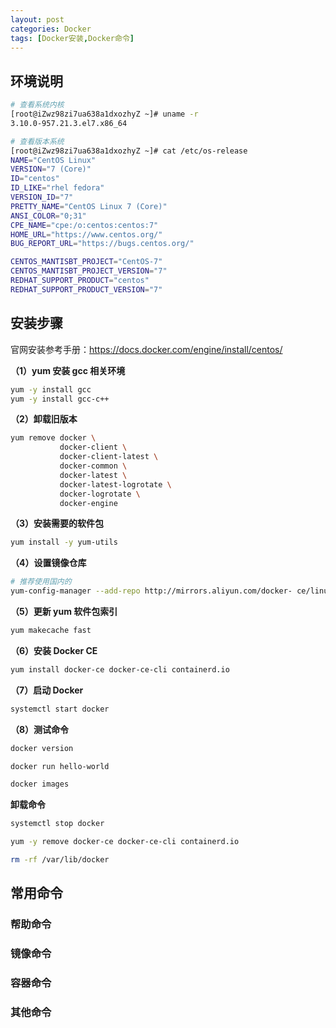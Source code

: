 ```yaml
---
layout: post
categories: Docker
tags: [Docker安装,Docker命令]
---
```


## 环境说明

```bash
# 查看系统内核
[root@iZwz98zi7ua638a1dxozhyZ ~]# uname -r
3.10.0-957.21.3.el7.x86_64

# 查看版本系统
[root@iZwz98zi7ua638a1dxozhyZ ~]# cat /etc/os-release 
NAME="CentOS Linux"
VERSION="7 (Core)"
ID="centos"
ID_LIKE="rhel fedora"
VERSION_ID="7"
PRETTY_NAME="CentOS Linux 7 (Core)"
ANSI_COLOR="0;31"
CPE_NAME="cpe:/o:centos:centos:7"
HOME_URL="https://www.centos.org/"
BUG_REPORT_URL="https://bugs.centos.org/"

CENTOS_MANTISBT_PROJECT="CentOS-7"
CENTOS_MANTISBT_PROJECT_VERSION="7"
REDHAT_SUPPORT_PRODUCT="centos"
REDHAT_SUPPORT_PRODUCT_VERSION="7"
```

## 安装步骤

官网安装参考手册：https://docs.docker.com/engine/install/centos/

**（1）yum 安装 gcc 相关环境**

```bash
yum -y install gcc
yum -y install gcc-c++
```

**（2）卸载旧版本**

```bash
yum remove docker \
           docker-client \
           docker-client-latest \
           docker-common \
           docker-latest \
           docker-latest-logrotate \
           docker-logrotate \
           docker-engine
```

**（3）安装需要的软件包**

```bash
yum install -y yum-utils
```

**（4）设置镜像仓库**

```bash
# 推荐使用国内的 
yum-config-manager --add-repo http://mirrors.aliyun.com/docker- ce/linux/centos/docker-ce.repo
```

**（5）更新 yum 软件包索引**

```bash
yum makecache fast
```

**（6）安装 Docker CE**

```bash
yum install docker-ce docker-ce-cli containerd.io
```

**（7）启动 Docker**

```bash
systemctl start docker
```

**（8）测试命令**

```bash
docker version

docker run hello-world

docker images
```

**卸载命令**

```bash
systemctl stop docker

yum -y remove docker-ce docker-ce-cli containerd.io

rm -rf /var/lib/docker
```

## 常用命令

### 帮助命令

### 镜像命令

### 容器命令

### 其他命令

